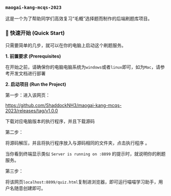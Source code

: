 ### `maogai-kang-mcqs-2023`

这是一个为了帮助同学们高效复习“毛概”选择题而制作的后端刷题库项目。

### 🚀 快速开始 (Quick Start)

只需要简单的几步，就可以在你的电脑上启动这个刷题服务。

**1. 前置要求 (Prerequisites)**

在开始之前，请确保你的电脑电脑系统为`windows`或者`linux`即可，如为`Mac`，请参考开发文档进行部署

**2. 启动项目 (Run the Project)**

第一步：进入该网页：

https://github.com/ShaddockNH3/maogai-kang-mcqs-2023/releases/tag/v1.0.0

下载对应电脑版本的执行程序，并且下载源码

第二步：

将源码解压，并且将执行程序放入与源码相同的文件夹，点击执行程序 。

当你看到终端显示类似 `Server is running on :8899` 的提示时，就说明你的刷题服务。

第三步：

将该网页`localhost:8899/quiz.html`复制进浏览器，即可运行喵喵学习助手，用户名随意创建即可。
